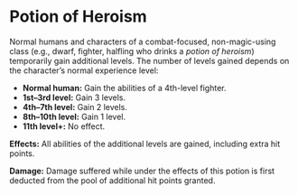 # Potion of Heroism

Normal humans and characters of a combat-focused, non-magic-using class (e.g., dwarf, fighter, halfling who drinks a *potion of heroism*) temporarily gain additional levels. The number of levels gained depends on the character’s normal experience level:

- **Normal human:** Gain the abilities of a 4th-level fighter.
- **1st–3rd level:** Gain 3 levels.
- **4th–7th level:** Gain 2 levels.
- **8th–10th level:** Gain 1 level.
- **11th level+:** No effect.

**Effects:** All abilities of the additional levels are gained, including extra hit points.

**Damage:** Damage suffered while under the effects of this potion is first deducted from the pool of additional hit points granted.